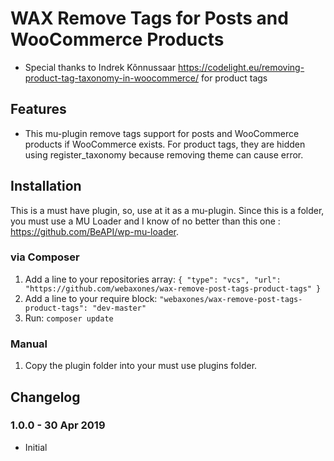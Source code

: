 # WAX Remove Tags for Posts and WooCommerce Products

*  Special thanks to Indrek Kõnnussaar https://codelight.eu/removing-product-tag-taxonomy-in-woocommerce/ for product tags


## Features

* This mu-plugin remove tags support for posts and WooCommerce products if WooCommerce exists. For product tags, they are hidden using register_taxonomy because removing theme can cause error.

## Installation

This is a must have plugin, so, use at it as a mu-plugin.
Since this is a folder, you must use a MU Loader and I know of no better than this one : https://github.com/BeAPI/wp-mu-loader.

### via Composer

1. Add a line to your repositories array: `{ "type": "vcs", "url": "https://github.com/webaxones/wax-remove-post-tags-product-tags" }`
2. Add a line to your require block: `"webaxones/wax-remove-post-tags-product-tags": "dev-master"`
3. Run: `composer update`

### Manual

1. Copy the plugin folder into your must use plugins folder.

## Changelog

### 1.0.0 - 30 Apr 2019
* Initial